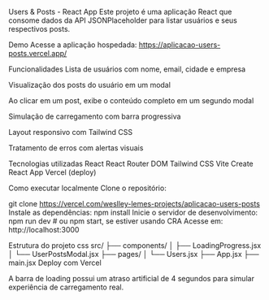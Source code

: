 Users & Posts - React App
Este projeto é uma aplicação React que consome dados da API JSONPlaceholder para listar usuários e seus respectivos posts.

Demo
Acesse a aplicação hospedada: https://aplicacao-users-posts.vercel.app/

Funcionalidades
Lista de usuários com nome, email, cidade e empresa

Visualização dos posts do usuário em um modal

Ao clicar em um post, exibe o conteúdo completo em um segundo modal

Simulação de carregamento com barra progressiva

Layout responsivo com Tailwind CSS

Tratamento de erros com alertas visuais

Tecnologias utilizadas
React
React Router DOM
Tailwind CSS
Vite Create React App
Vercel (deploy)

Como executar localmente
Clone o repositório:

git clone https://vercel.com/weslley-lemes-projects/aplicacao-users-posts
Instale as dependências:
npm install
Inicie o servidor de desenvolvimento:
npm run dev    # ou npm start, se estiver usando CRA
Acesse em: http://localhost:3000

Estrutura do projeto
css
src/
├── components/
│   ├── LoadingProgress.jsx
│   └── UserPostsModal.jsx
├── pages/
│   └── Users.jsx
├── App.jsx
├── main.jsx
Deploy com Vercel

A barra de loading possui um atraso artificial de 4 segundos para simular experiência de carregamento real.

